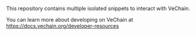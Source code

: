 This repository contains multiple isolated snippets to interact with VeChain.

You can learn more about developing on VeChain at https://docs.vechain.org/developer-resources